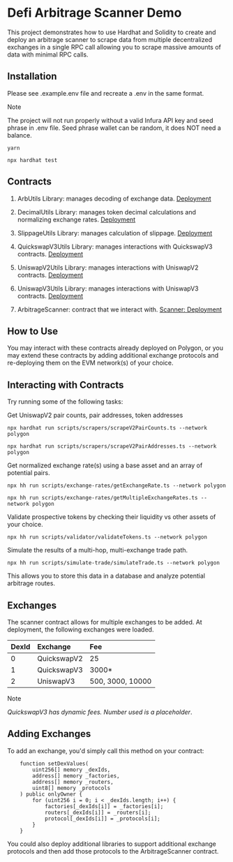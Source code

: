 # Defi Arbitrage Scanner Demo

This project demonstrates how to use Hardhat and Solidity to create and
deploy an arbitrage scanner to scrape data from multiple decentralized
exchanges in a single RPC call allowing you to scrape massive amounts of
data with minimal RPC calls.

## Installation

Please see .example.env file and recreate a .env in the same format.

> [!NOTE]
> The project will not run properly without a valid Infura API key and seed phrase in .env file. Seed phrase wallet can be random, it does NOT need a balance.

```shell
yarn

npx hardhat test
```

## Contracts

1. ArbUtils Library: manages decoding of exchange data.
   [Deployment](https://polygonscan.com/address/0xd91ffe16fdf90b81831d95e811c366c76d869894)

2. DecimalUtils Library: manages token decimal calculations and normalizing exchange rates.
   [Deployment](https://polygonscan.com/address/0x66251624649E0DaC7E1BF53A98cDDafed896e8b8)

3. SlippageUtils Library: manages calculation of slippage.
   [Deployment](https://polygonscan.com/address/0xedafdb092A50cE56488ad679fDe35396dE7cEEa2)

4. QuickswapV3Utils Library: manages interactions with QuickswapV3 contracts.
   [Deployment](https://polygonscan.com/address/0x0648ba3f5aa306AFf7BF9aCA812492B2954a2521)

5. UniswapV2Utils Library: manages interactions with UniswapV2 contracts.
   [Deployment](https://polygonscan.com/address/0x77103683893aAF702053AD1cD4A3E355FbD6E871)

6. UniswapV3Utils Library: manages interactions with UniswapV3 contracts.
   [Deployment](https://polygonscan.com/address/0x8183a36Cd907C6c0302B14FcD53432786D300B35)

7. ArbitrageScanner: contract that we interact with.
   [Scanner: Deployment](https://polygonscan.com/address/0xBB77739791647458E181262E11B3Db6Ab5a63647)

## How to Use

You may interact with these contracts already deployed on Polygon, or you may extend these contracts by adding additional exchange protocols and re-deploying them on the EVM network(s) of your choice.

## Interacting with Contracts

Try running some of the following tasks:

Get UniswapV2 pair counts, pair addresses, token addresses

```shell
npx hardhat run scripts/scrapers/scrapeV2PairCounts.ts --network polygon

npx hardhat run scripts/scrapers/scrapeV2PairAddresses.ts --network polygon 
```

Get normalized exchange rate(s) using a base asset and an array of potential pairs.

```shell
npx hh run scripts/exchange-rates/getExchangeRate.ts --network polygon 

npx hh run scripts/exchange-rates/getMultipleExchangeRates.ts --network polygon 
```

Validate prospective tokens by checking their liquidity vs other assets of your choice.

```shell
npx hh run scripts/validator/validateTokens.ts --network polygon 
```

Simulate the results of a multi-hop, multi-exchange trade path.

```shell
npx hh run scripts/simulate-trade/simulateTrade.ts --network polygon 
```

This allows you to store this data in a database and analyze potential arbitrage routes.

## Exchanges

The scanner contract allows for multiple exchanges to be added. At deployment, the following exchanges were loaded.

| DexId | Exchange    | Fee |
| :---  |    :----   | :---- |
| 0     | QuickswapV2 | 25 |
| 1     | QuickswapV3 | 3000* |
| 2     | UniswapV3   | 500, 3000, 10000 |

> [!NOTE]
> *QuickswapV3 has dynamic fees. Number used is a placeholder*.

## Adding Exchanges

To add an exchange, you'd simply call this method on your contract:

```solidity
    function setDexValues(
        uint256[] memory _dexIds,
        address[] memory _factories,
        address[] memory _routers,
        uint8[] memory _protocols
    ) public onlyOwner {
        for (uint256 i = 0; i < _dexIds.length; i++) {
            factories[_dexIds[i]] = _factories[i];
            routers[_dexIds[i]] = _routers[i];
            protocol[_dexIds[i]] = _protocols[i];
        }
    }
```

You could also deploy additional libraries to support additional exchange protocols and then add those protocols to the ArbitrageScanner contract.
